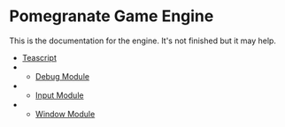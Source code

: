 # Pomegranate Game Engine
This is the documentation for the engine. It's not finished but it may help.
* [Teascript](teascript.md)
* * [Debug Module](debug.md)  
* * [Input Module](input.md)  
* * [Window Module](window.md)